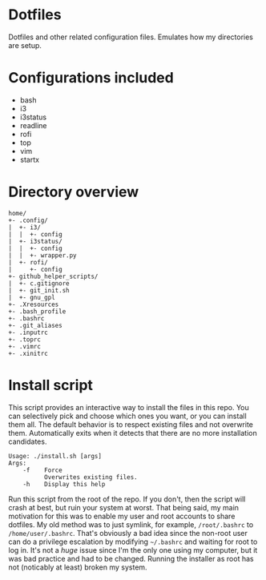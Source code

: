 # Dotfiles
Dotfiles and other related configuration files.
Emulates how my directories are setup.

# Configurations included
* bash
* i3
* i3status
* readline
* rofi
* top
* vim
* startx

# Directory overview

    home/
    +- .config/
    |  +- i3/
    |  |  +- config
    |  +- i3status/
    |  |  +- config
    |  |  +- wrapper.py
    |  +- rofi/
    |     +- config
    +- github_helper_scripts/
    |  +- c.gitignore
    |  +- git_init.sh
    |  +- gnu_gpl
    +- .Xresources
    +- .bash_profile
    +- .bashrc
    +- .git_aliases
    +- .inputrc
    +- .toprc
    +- .vimrc
    +- .xinitrc

# Install script
This script provides an interactive way to install the files in this repo.
You can selectively pick and choose which ones you want, or you can install them all.
The default behavior is to respect existing files and not overwrite them.
Automatically exits when it detects that there are no more installation candidates.

```
Usage: ./install.sh [args]
Args:
    -f    Force
          Overwrites existing files.
    -h    Display this help
```

Run this script from the root of the repo.
If you don't, then the script will crash at best, but ruin your system at worst.
That being said, my main motivation for this was to enable my user and root accounts to share dotfiles.
My old method was to just symlink, for example, `/root/.bashrc` to `/home/user/.bashrc`.
That's obviously a bad idea since the non-root user can do a privilege escalation by modifying `~/.bashrc` and waiting for root to log in.
It's not a _huge_ issue since I'm the only one using my computer, but it was bad practice and had to be changed.
Running the installer as root has not (noticably at least) broken my system.

